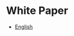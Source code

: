 # White Paper

- [English](https://github.com/nimrostafarian/nimrostafarian/blob/master/WHITEPAPER.md)

